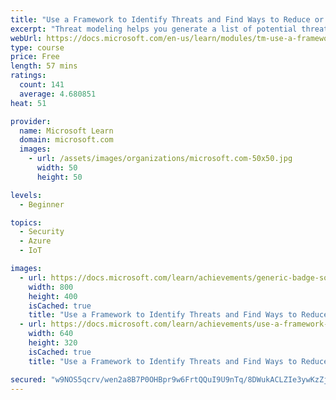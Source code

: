 ```yaml
---
title: "Use a Framework to Identify Threats and Find Ways to Reduce or Eliminate Risk"
excerpt: "Threat modeling helps you generate a list of potential threats using the threat modeling framework and find ways to reduce or eliminate risk with corresponding security controls."
webUrl: https://docs.microsoft.com/en-us/learn/modules/tm-use-a-framework-to-identify-threats-and-find-ways-to-reduce-or-eliminate-risk/
type: course
price: Free
length: 57 mins
ratings:
  count: 141
  average: 4.680851
heat: 51

provider:
  name: Microsoft Learn
  domain: microsoft.com
  images:
    - url: /assets/images/organizations/microsoft.com-50x50.jpg
      width: 50
      height: 50

levels:
  - Beginner

topics:
  - Security
  - Azure
  - IoT

images:
  - url: https://docs.microsoft.com/learn/achievements/generic-badge-social.png
    width: 800
    height: 400
    isCached: true
    title: "Use a Framework to Identify Threats and Find Ways to Reduce or Eliminate Risk"
  - url: https://docs.microsoft.com/learn/achievements/use-a-framework-to-identify-threats-and-find-ways-to-reduce-or-eliminate-risk-social.png
    width: 640
    height: 320
    isCached: true
    title: "Use a Framework to Identify Threats and Find Ways to Reduce or Eliminate Risk"

secured: "w9NOS5qcrv/wen2a8B7P0OHBpr9w6FrtQQuI9U9nTq/8DWukACLZIe3ywKzZj+0yw3XEzHbA2K70EGFgBttwYRjLIK3r/F9GixnyERKFP2Bo3EfqjE/DgxG+GB6v9CqjUhYOTRgc+Yg4OdbVcC+GbYJgadjDtpWaIUvfFgHz8m+R5yhPLKrBkXJSxVZXBss5yJaxoRbsbdbC0hamhzEeXa1pKUZfznyJENUZiCkPcS3/Fxvg8mhmh//d1LLeGAbFl+XqgbLOq9ng76HnIHF8+xe7Wz76rmCr65kcncdHTnfexKap2SMh7WUgKWbLCPcmjc3AkpHZsBqVSbtzKlChC12HdlVqIcTEsn1YtImGC34cI1lDkQ1K224I1Jv0PQMbOQk2w+Cz/fsnsJ2iGRv9O8YG649MUA3IN55oQ5Tihbk=;qHLQec4CyebEWwbCG2Ldqw=="
---
```


